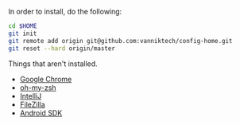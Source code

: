 In order to install, do the following:

```bash
cd $HOME
git init
git remote add origin git@github.com:vanniktech/config-home.git
git reset --hard origin/master
```

Things that aren't installed.

- [Google Chrome](https://www.google.com/chrome/)
- [oh-my-zsh](https://ohmyz.sh/#install)
- [IntelliJ](https://www.jetbrains.com/idea/)
- [FileZilla](https://filezilla-project.org/)
- [Android SDK](https://developer.android.com/studio)